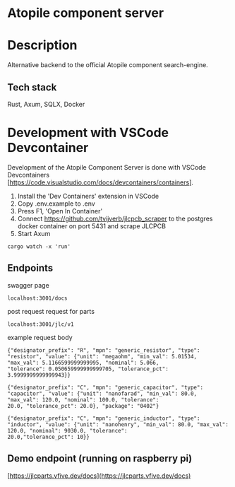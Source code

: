 # Atopile component server

# Description
Alternative backend to the official Atopile component search-engine.

## Tech stack
Rust, Axum, SQLX, Docker

# Development with VSCode Devcontainer
Development of the Atopile Component Server is done with VSCode Devcontainers [https://code.visualstudio.com/docs/devcontainers/containers].
1. Install the 'Dev Containers' extension in VSCode
2. Copy .env.example to .env
3. Press F1, 'Open In Container' 
4. Connect https://github.com/tvijverb/jlcpcb_scraper to the postgres docker container on port 5431 and scrape JLCPCB
5. Start Axum
```
cargo watch -x 'run'
```

## Endpoints
swagger page
```
localhost:3001/docs
```

post request request for parts
```
localhost:3001/jlc/v1
```

example request body
```
{"designator_prefix": "R", "mpn": "generic_resistor", "type": "resistor", "value": {"unit": "megaohm", "min_val": 5.01534, "max_val": 5.1166599999999995, "nominal": 5.066,
"tolerance": 0.050659999999999705, "tolerance_pct": 3.9999999999999943}}
```

```
{"designator_prefix": "C", "mpn": "generic_capacitor", "type": "capacitor", "value": {"unit": "nanofarad", "min_val": 80.0, "max_val": 120.0, "nominal": 100.0, "tolerance": 
20.0, "tolerance_pct": 20.0}, "package": "0402"}
```

```
{"designator_prefix": "C", "mpn": "generic_inductor", "type": "inductor", "value": {"unit": "nanohenry", "min_val": 80.0, "max_val": 120.0, "nominal": 9030.0, "tolerance": 
20.0,"tolerance_pct": 10}}
```
## Demo endpoint (running on raspberry pi)
[https://jlcparts.vfive.dev/docs](https://jlcparts.vfive.dev/docs)